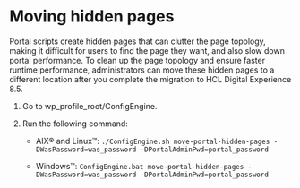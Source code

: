 # Moving hidden pages

Portal scripts create hidden pages that can clutter the page topology, making it difficult for users to find the page they want, and also slow down portal performance. To clean up the page topology and ensure faster runtime performance, administrators can move these hidden pages to a different location after you complete the migration to HCL Digital Experience 8.5.

1.  Go to wp_profile_root/ConfigEngine.

2.  Run the following command:

    -   AIX® and Linux™: `./ConfigEngine.sh move-portal-hidden-pages -DWasPassword=was_password -DPortalAdminPwd=portal_password`

    -   Windows™: `ConfigEngine.bat move-portal-hidden-pages -DWasPassword=was_password -DPortalAdminPwd=portal_password`



